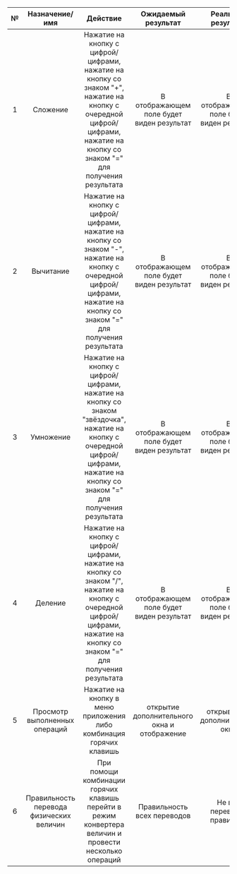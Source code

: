 
| № | Назначение/имя | Действие | Ожидаемый результат | Реальный результат | Отметка | 
| :------: | :------: | :------: | :------: | :------: | :------: |
| 1 | Сложение | Нажатие на кнопку с цифрой/цифрами, нажатие на кнопку со знаком "+", нажатие на кнопку с очередной цифрой/цифрами, нажатие на кнопку со знаком "=" для получения результата | В отображающем поле будет виден результат | В отображающем поле будет виден результат | Успех |
| 2 | Вычитание | Нажатие на кнопку с цифрой/цифрами, нажатие на кнопку со знаком "-", нажатие на кнопку с очередной цифрой/цифрами, нажатие на кнопку со знаком "=" для получения результата | В отображающем поле будет виден результат | В отображающем поле будет виден результат | Успех |
| 3 | Умножение | Нажатие на кнопку с цифрой/цифрами, нажатие на кнопку со знаком "звёздочка", нажатие на кнопку с очередной цифрой/цифрами, нажатие на кнопку со знаком "=" для получения результата | В отображающем поле будет виден результат | В отображающем поле будет виден результат | Успех |
| 4 | Деление | Нажатие на кнопку с цифрой/цифрами, нажатие на кнопку со знаком "/", нажатие на кнопку с очередной цифрой/цифрами, нажатие на кнопку со знаком "=" для получения результата | В отображающем поле будет виден результат | В отображающем поле будет виден результат | Успех |
| 5 | Просмотр выполненных операций | Нажатие на кнопку в меню приложения либо комбинация горячих клавишь | открытие дополнительного окна и отображение | открывается дополнительное окно | Успех |
| 6 | Правильность перевода физических величин | При помощи комбинации горячих клавишь перейти в режим конвертера величин и провести несколько операций | Правильность всех переводов| Не всё переводит правильно| 50% |
